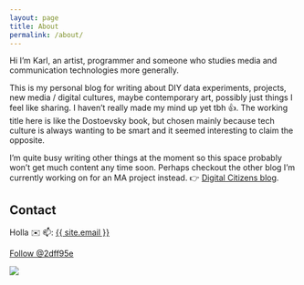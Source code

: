 ```yaml
---
layout: page
title: About
permalink: /about/
---
```


Hi I’m Karl, an artist, programmer and someone who studies media and communication technologies more generally.

This is my personal blog for writing about DIY data experiments, projects, new media / digital cultures, maybe contemporary art, possibly just things I feel like sharing. I haven’t really made my mind up yet tbh 👍. The working title here is like the Dostoevsky book, but chosen mainly because tech culture is always wanting to be smart and it seemed interesting to claim the opposite.

I’m quite busy writing other things at the moment so this space probably won’t get much content any time soon. Perhaps checkout the other blog I’m  currently working on for an MA project instead. 👉 [Digital Citizens blog](https://winstonjay.github.io/digitalcitizens/).

## Contact

<label name="abc" id="abc">Holla ✉️ 📫:</label>
<a class="u-email" href="mailto:{{ site.email }}">{{ site.email }}</a>

<a href="https://twitter.com/2dff95e?ref_src=twsrc%5Etfw" class="twitter-follow-button" data-size="large" data-show-count="false">Follow @2dff95e</a><script async src="https://platform.twitter.com/widgets.js" charset="utf-8"></script>

<img src="{{ 'assets/imgs/signature-1.gif' | absolute_url }}">